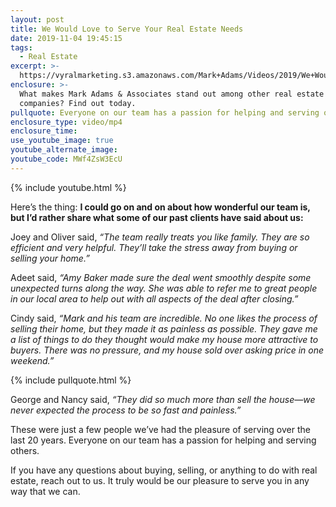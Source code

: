 ```yaml
---
layout: post
title: We Would Love to Serve Your Real Estate Needs
date: 2019-11-04 19:45:15
tags:
  - Real Estate
excerpt: >-
  https://vyralmarketing.s3.amazonaws.com/Mark+Adams/Videos/2019/We+Would+Love+to+Serve+Your+Real+Estate+Needs.mp4
enclosure: >-
  What makes Mark Adams & Associates stand out among other real estate
  companies? Find out today.
pullquote: Everyone on our team has a passion for helping and serving others.
enclosure_type: video/mp4
enclosure_time:
use_youtube_image: true
youtube_alternate_image:
youtube_code: MWf4ZsW3EcU
---
```


{% include youtube.html %}

Here’s the thing: **I could go on and on about how wonderful our team is, but I’d rather share what some of our past clients have said about us:**

Joey and Oliver said, *“The team really treats you like family. They are so efficient and very helpful. They’ll take the stress away from buying or selling your home.”*

Adeet said, *“Amy Baker made sure the deal went smoothly despite some unexpected turns along the way. She was able to refer me to great people in our local area to help out with all aspects of the deal after closing.”*

Cindy said, *“Mark and his team are incredible. No one likes the process of selling their home, but they made it as painless as possible. They gave me a list of things to do they thought would make my house more attractive to buyers. There was no pressure, and my house sold over asking price in one weekend.”*

{% include pullquote.html %}

George and Nancy said, *“They did so much more than sell the house—we never expected the process to be so fast and painless.”*

These were just a few people we’ve had the pleasure of serving over the last 20 years. Everyone on our team has a passion for helping and serving others.

If you have any questions about buying, selling, or anything to do with real estate, reach out to us. It truly would be our pleasure to serve you in any way that we can.<br>&nbsp;

&nbsp;